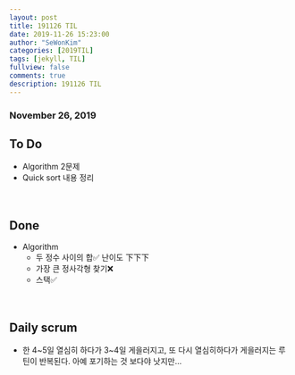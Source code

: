 ```yaml
---
layout: post
title: 191126 TIL 
date: 2019-11-26 15:23:00
author: "SeWonKim"
categories: [2019TIL]
tags: [jekyll, TIL]
fullview: false
comments: true
description: 191126 TIL
---
```


### November 26, 2019

## To Do
- Algorithm 2문제
- Quick sort 내용 정리

　
　
## Done
- Algorithm
    - 두 정수 사이의 합✅ 난이도 下下下
    - 가장 큰 정사각형 찾기❌
    - 스택✅
    


　
　
## Daily scrum 
- 한 4~5일 열심히 하다가 3~4일 게을러지고, 또 다시 열심히하다가 게을러지는 루틴이 반복된다. 아예 포기하는 것 보다야 낫지만... 
    

　
